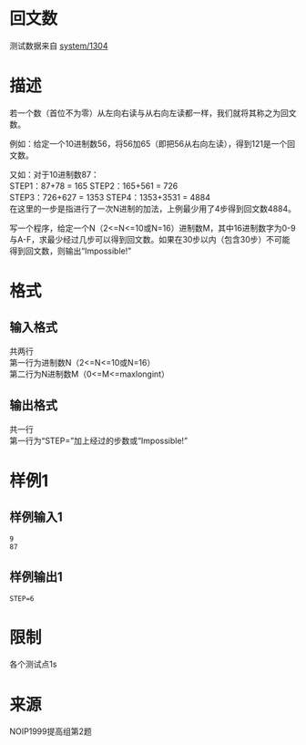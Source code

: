 
# 回文数

> 
测试数据来自 [system/1304](https://vijos.org/p/1304)


# 描述

若一个数（首位不为零）从左向右读与从右向左读都一样，我们就将其称之为回文数。

例如：给定一个10进制数56，将56加65（即把56从右向左读），得到121是一个回文数。

又如：对于10进制数87：<br/>
STEP1：87+78  = 165                  STEP2：165+561 = 726<br/>
STEP3：726+627 = 1353                STEP4：1353+3531 = 4884<br/>
在这里的一步是指进行了一次N进制的加法，上例最少用了4步得到回文数4884。

写一个程序，给定一个N（2&lt;=N&lt;=10或N=16）进制数M，其中16进制数字为0-9与A-F，求最少经过几步可以得到回文数。如果在30步以内（包含30步）不可能得到回文数，则输出“Impossible!”

# 格式

## 输入格式

共两行<br/>
第一行为进制数N（2&lt;=N&lt;=10或N=16）<br/>
第二行为N进制数M（0&lt;=M&lt;=maxlongint）

## 输出格式

共一行<br/>
第一行为“STEP=”加上经过的步数或“Impossible!”

# 样例1

## 样例输入1

```
9
87

```

## 样例输出1

```
STEP=6

```

# 限制

各个测试点1s

# 来源

NOIP1999提高组第2题
